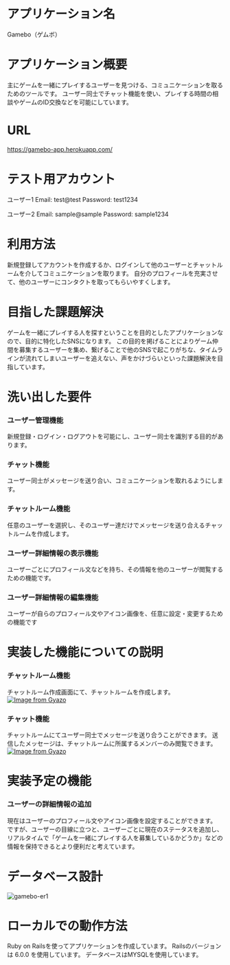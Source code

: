 # アプリケーション名
Gamebo（ゲムボ）

# アプリケーション概要
主にゲームを一緒にプレイするユーザーを見つける、コミュニケーションを取るためのツールです。
ユーザー同士でチャット機能を使い、プレイする時間の相談やゲームのID交換などを可能にしています。

# URL
https://gamebo-app.herokuapp.com/

# テスト用アカウント

ユーザー1
Email:     test@test
Password:  test1234

ユーザー2
Email:     sample@sample
Password:  sample1234

# 利用方法
新規登録してアカウントを作成するか、ログインして他のユーザーとチャットルームを介してコミュニケーションを取ります。
自分のプロフィールを充実させて、他のユーザーにコンタクトを取ってもらいやすくします。

# 目指した課題解決
ゲームを一緒にプレイする人を探すということを目的としたアプリケーションなので、目的に特化したSNSになります。
この目的を掲げることによりゲーム仲間を募集するユーザーを集め、繋げることで他のSNSで起こりがちな、タイムラインが流れてしまいユーザーを追えない、声をかけづらいといった課題解決を目指しています。

# 洗い出した要件

### ユーザー管理機能
新規登録・ログイン・ログアウトを可能にし、ユーザー同士を識別する目的があります。

### チャット機能
ユーザー同士がメッセージを送り合い、コミュニケーションを取れるようにします。

### チャットルーム機能
任意のユーザーを選択し、そのユーザー達だけでメッセージを送り合えるチャットルームを作成します。

### ユーザー詳細情報の表示機能
ユーザーごとにプロフィール文などを持ち、その情報を他のユーザーが閲覧するための機能です。

### ユーザー詳細情報の編集機能
ユーザーが自らのプロフィール文やアイコン画像を、任意に設定・変更するための機能です

# 実装した機能についての説明

### チャットルーム機能
チャットルーム作成画面にて、チャットルームを作成します。
[![Image from Gyazo](https://i.gyazo.com/0411578961a0dd4582258523edbfd60a.gif)](https://gyazo.com/0411578961a0dd4582258523edbfd60a)

### チャット機能
チャットルームにてユーザー同士でメッセージを送り合うことができます。
送信したメッセージは、チャットルームに所属するメンバーのみ閲覧できます。
[![Image from Gyazo](https://i.gyazo.com/0c5db2fb0ba713fa9a6ef9c381595e3a.gif)](https://gyazo.com/0c5db2fb0ba713fa9a6ef9c381595e3a)

# 実装予定の機能

### ユーザーの詳細情報の追加
現在はユーザーのプロフィール文やアイコン画像を設定することができます。
ですが、ユーザーの目線に立つと、ユーザーごとに現在のステータスを追加し、リアルタイムで「ゲームを一緒にプレイする人を募集しているかどうか」などの情報を保持できるとより便利だと考えています。

# データベース設計
![gamebo-er1](https://user-images.githubusercontent.com/78397875/112530814-3bcbae80-8dea-11eb-8fc4-fe6989a24ea0.png)

# ローカルでの動作方法
Ruby on Railsを使ってアプリケーションを作成しています。
Railsのバージョンは 6.0.0 を使用しています。
データベースはMYSQLを使用しています。
